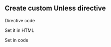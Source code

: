 ## Create custom Unless directive

Directive code
<snippet id='directive-code '/>

Set it in HTML
<snippet id='unless-directive-html'/>

Set in code
<snippet id='unless-directive-code'/>

